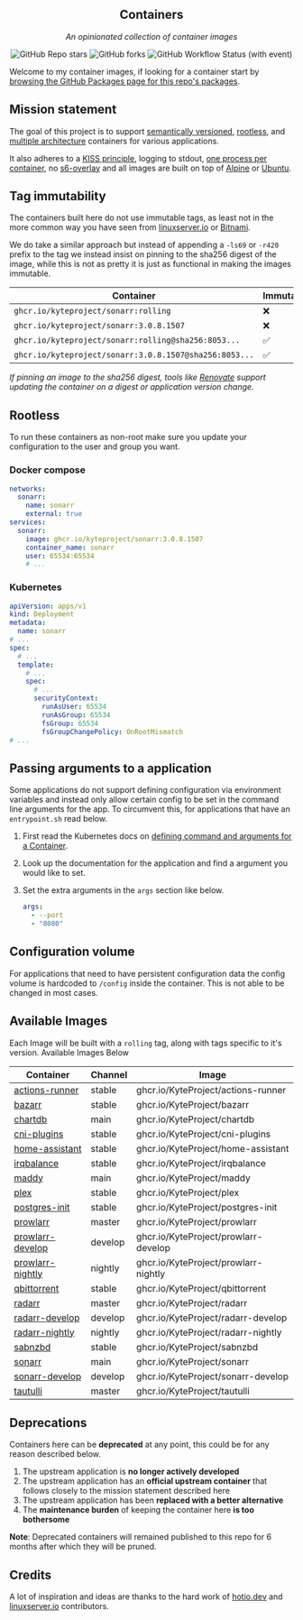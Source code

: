 <!---
NOTE: AUTO-GENERATED FILE
to edit this file, instead edit its template at: ./github/scripts/templates/README.md.j2
-->
<div align="center">


## Containers

_An opinionated collection of container images_

</div>

<div align="center">

![GitHub Repo stars](https://img.shields.io/github/stars/kyteproject/containers?style=for-the-badge)
![GitHub forks](https://img.shields.io/github/forks/kyteproject/containers?style=for-the-badge)
![GitHub Workflow Status (with event)](https://img.shields.io/github/actions/workflow/status/kyteproject/containers/release-scheduled.yaml?style=for-the-badge&label=Scheduled%20Release)

</div>

Welcome to my container images, if looking for a container start by [browsing the GitHub Packages page for this repo's packages](https://github.com/kyteproject?tab=packages&repo_name=containers).

## Mission statement

The goal of this project is to support [semantically versioned](https://semver.org/), [rootless](https://rootlesscontaine.rs/), and [multiple architecture](https://www.docker.com/blog/multi-arch-build-and-images-the-simple-way/) containers for various applications.

It also adheres to a [KISS principle](https://en.wikipedia.org/wiki/KISS_principle), logging to stdout, [one process per container](https://testdriven.io/tips/59de3279-4a2d-4556-9cd0-b444249ed31e/), no [s6-overlay](https://github.com/just-containers/s6-overlay) and all images are built on top of [Alpine](https://hub.docker.com/_/alpine) or [Ubuntu](https://hub.docker.com/_/ubuntu).

## Tag immutability

The containers built here do not use immutable tags, as least not in the more common way you have seen from [linuxserver.io](https://fleet.linuxserver.io/) or [Bitnami](https://bitnami.com/stacks/containers).

We do take a similar approach but instead of appending a `-ls69` or `-r420` prefix to the tag we instead insist on pinning to the sha256 digest of the image, while this is not as pretty it is just as functional in making the images immutable.

| Container                                          | Immutable |
|----------------------------------------------------|-----------|
| `ghcr.io/kyteproject/sonarr:rolling`                   | ❌         |
| `ghcr.io/kyteproject/sonarr:3.0.8.1507`                | ❌         |
| `ghcr.io/kyteproject/sonarr:rolling@sha256:8053...`    | ✅         |
| `ghcr.io/kyteproject/sonarr:3.0.8.1507@sha256:8053...` | ✅         |

_If pinning an image to the sha256 digest, tools like [Renovate](https://github.com/renovatebot/renovate) support updating the container on a digest or application version change._

## Rootless

To run these containers as non-root make sure you update your configuration to the user and group you want.

### Docker compose

```yaml
networks:
  sonarr:
    name: sonarr
    external: true
services:
  sonarr:
    image: ghcr.io/kyteproject/sonarr:3.0.8.1507
    container_name: sonarr
    user: 65534:65534
    # ...
```

### Kubernetes

```yaml
apiVersion: apps/v1
kind: Deployment
metadata:
  name: sonarr
# ...
spec:
  # ...
  template:
    # ...
    spec:
      # ...
      securityContext:
        runAsUser: 65534
        runAsGroup: 65534
        fsGroup: 65534
        fsGroupChangePolicy: OnRootMismatch
# ...
```

## Passing arguments to a application

Some applications do not support defining configuration via environment variables and instead only allow certain config to be set in the command line arguments for the app. To circumvent this, for applications that have an `entrypoint.sh` read below.

1. First read the Kubernetes docs on [defining command and arguments for a Container](https://kubernetes.io/docs/tasks/inject-data-application/define-command-argument-container/).
2. Look up the documentation for the application and find a argument you would like to set.
3. Set the extra arguments in the `args` section like below.

    ```yaml
    args:
      - --port
      - "8080"
    ```

## Configuration volume

For applications that need to have persistent configuration data the config volume is hardcoded to `/config` inside the container. This is not able to be changed in most cases.

## Available Images

Each Image will be built with a `rolling` tag, along with tags specific to it's version. Available Images Below

Container | Channel | Image
--- | --- | ---
[actions-runner](https://github.com/KyteProject/containers/pkgs/container/actions-runner) | stable | ghcr.io/KyteProject/actions-runner
[bazarr](https://github.com/KyteProject/containers/pkgs/container/bazarr) | stable | ghcr.io/KyteProject/bazarr
[chartdb](https://github.com/KyteProject/containers/pkgs/container/chartdb) | main | ghcr.io/KyteProject/chartdb
[cni-plugins](https://github.com/KyteProject/containers/pkgs/container/cni-plugins) | stable | ghcr.io/KyteProject/cni-plugins
[home-assistant](https://github.com/KyteProject/containers/pkgs/container/home-assistant) | stable | ghcr.io/KyteProject/home-assistant
[irqbalance](https://github.com/KyteProject/containers/pkgs/container/irqbalance) | stable | ghcr.io/KyteProject/irqbalance
[maddy](https://github.com/KyteProject/containers/pkgs/container/maddy) | main | ghcr.io/KyteProject/maddy
[plex](https://github.com/KyteProject/containers/pkgs/container/plex) | stable | ghcr.io/KyteProject/plex
[postgres-init](https://github.com/KyteProject/containers/pkgs/container/postgres-init) | stable | ghcr.io/KyteProject/postgres-init
[prowlarr](https://github.com/KyteProject/containers/pkgs/container/prowlarr) | master | ghcr.io/KyteProject/prowlarr
[prowlarr-develop](https://github.com/KyteProject/containers/pkgs/container/prowlarr-develop) | develop | ghcr.io/KyteProject/prowlarr-develop
[prowlarr-nightly](https://github.com/KyteProject/containers/pkgs/container/prowlarr-nightly) | nightly | ghcr.io/KyteProject/prowlarr-nightly
[qbittorrent](https://github.com/KyteProject/containers/pkgs/container/qbittorrent) | stable | ghcr.io/KyteProject/qbittorrent
[radarr](https://github.com/KyteProject/containers/pkgs/container/radarr) | master | ghcr.io/KyteProject/radarr
[radarr-develop](https://github.com/KyteProject/containers/pkgs/container/radarr-develop) | develop | ghcr.io/KyteProject/radarr-develop
[radarr-nightly](https://github.com/KyteProject/containers/pkgs/container/radarr-nightly) | nightly | ghcr.io/KyteProject/radarr-nightly
[sabnzbd](https://github.com/KyteProject/containers/pkgs/container/sabnzbd) | stable | ghcr.io/KyteProject/sabnzbd
[sonarr](https://github.com/KyteProject/containers/pkgs/container/sonarr) | main | ghcr.io/KyteProject/sonarr
[sonarr-develop](https://github.com/KyteProject/containers/pkgs/container/sonarr-develop) | develop | ghcr.io/KyteProject/sonarr-develop
[tautulli](https://github.com/KyteProject/containers/pkgs/container/tautulli) | master | ghcr.io/KyteProject/tautulli


## Deprecations

Containers here can be **deprecated** at any point, this could be for any reason described below.

1. The upstream application is **no longer actively developed**
2. The upstream application has an **official upstream container** that follows closely to the mission statement described here
3. The upstream application has been **replaced with a better alternative**
4. The **maintenance burden** of keeping the container here **is too bothersome**

**Note**: Deprecated containers will remained published to this repo for 6 months after which they will be pruned.

## Credits

A lot of inspiration and ideas are thanks to the hard work of [hotio.dev](https://hotio.dev/) and [linuxserver.io](https://www.linuxserver.io/) contributors.
